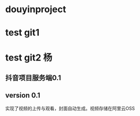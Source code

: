 # douyinproject

# test git1
# test git2 杨 

## 抖音项目服务端0.1
## version 0.1 
   实现了视频的上传与观看，封面自动生成。视频存储在阿里云OSS
